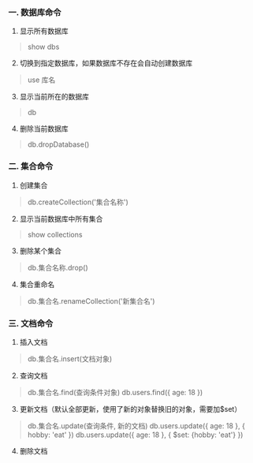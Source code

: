 ### 一. 数据库命令
1. 显示所有数据库
  > show dbs
2. 切换到指定数据库，如果数据库不存在会自动创建数据库
  > use 库名
3. 显示当前所在的数据库
  > db
4. 删除当前数据库
  > db.dropDatabase()

### 二. 集合命令
1. 创建集合
  > db.createCollection('集合名称')
2. 显示当前数据库中所有集合
  > show collections
3. 删除某个集合
  > db.集合名称.drop()
4. 集合重命名
  > db.集合名.renameCollection('新集合名')

### 三. 文档命令
1. 插入文档
  > db.集合名.insert(文档对象)
2. 查询文档
  > db.集合名.find(查询条件对象)
  > db.users.find({ age: 18 })
3. 更新文档（默认全部更新，使用了新的对象替换旧的对象，需要加$set）
  > db.集合名.update(查询条件, 新的文档)
  > db.users.update({ age: 18 }, { hobby: 'eat' })
  > db.users.update({ age: 18 }, { $set: {hobby: 'eat'} })
4. 删除文档
  > 